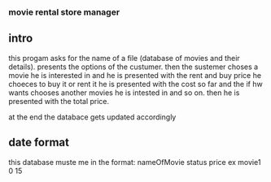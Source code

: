### movie rental store manager

## intro
this progam asks for the name of a file (database of movies and their details).
presents the options of the custumer.
then the sustemer choses a movie he is interested in and he is presented with the rent and buy price
he choeces to buy it or rent it 
he is presented with the cost so far and the if hw wants chooses another movies he is intested in and so on.
then he is presented with the total price.

at the end the databace gets updated accordingly 

## date format
this database muste me in the format:  nameOfMovie status  price
ex movie1 0 15
